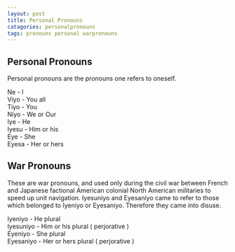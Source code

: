 ```yaml
---
layout: post
title: Personal Pronouns
catagories: personalpronouns
tags: pronouns personal warpronouns
---
```


## Personal Pronouns

Personal pronouns are the pronouns one refers to oneself.

Ne - I<br />
Viyo - You all<br />
Tiyo - You<br />
Niyo - We or Our<br />
Iye - He<br />
Iyesu - Him or his<br />
Eye - She<br />
Eyesa - Her or hers<br />

## War Pronouns

These are war pronouns, and used only during the civil war between French and Japanese factional American colonial North American militaries to speed up unit navigation. Iyesuniyo and Eyesaniyo came to refer to those which belonged to Iyeniyo or Eyesaniyo. Therefore they came into disuse.

Iyeniyo - He plural<br />
Iyesuniyo - Him or his plural ( perjorative )<br />
Eyeniyo - She plural<br />
Eyesaniyo - Her or hers plural ( perjorative )<br />
